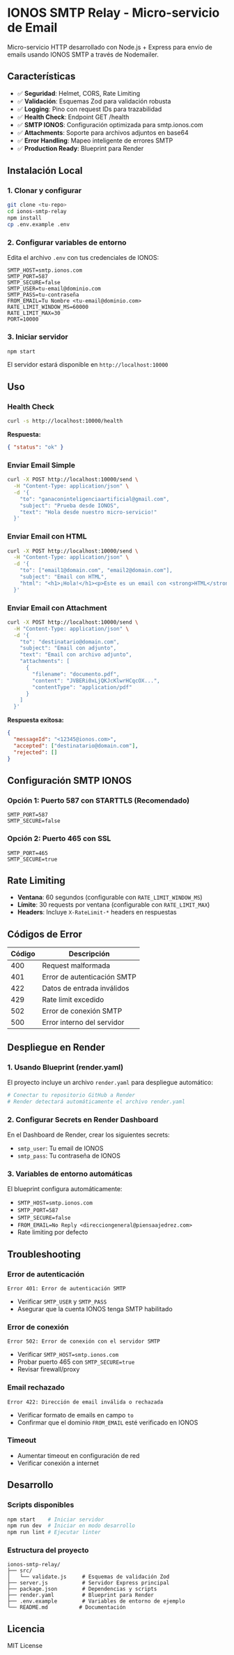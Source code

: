 # IONOS SMTP Relay - Micro-servicio de Email

Micro-servicio HTTP desarrollado con Node.js + Express para envío de emails usando IONOS SMTP a través de Nodemailer.

## Características

- ✅ **Seguridad**: Helmet, CORS, Rate Limiting
- ✅ **Validación**: Esquemas Zod para validación robusta
- ✅ **Logging**: Pino con request IDs para trazabilidad
- ✅ **Health Check**: Endpoint GET /health
- ✅ **SMTP IONOS**: Configuración optimizada para smtp.ionos.com
- ✅ **Attachments**: Soporte para archivos adjuntos en base64
- ✅ **Error Handling**: Mapeo inteligente de errores SMTP
- ✅ **Production Ready**: Blueprint para Render

## Instalación Local

### 1. Clonar y configurar

```bash
git clone <tu-repo>
cd ionos-smtp-relay
npm install
cp .env.example .env
```

### 2. Configurar variables de entorno

Edita el archivo `.env` con tus credenciales de IONOS:

```env
SMTP_HOST=smtp.ionos.com
SMTP_PORT=587
SMTP_SECURE=false
SMTP_USER=tu-email@dominio.com
SMTP_PASS=tu-contraseña
FROM_EMAIL=Tu Nombre <tu-email@dominio.com>
RATE_LIMIT_WINDOW_MS=60000
RATE_LIMIT_MAX=30
PORT=10000
```

### 3. Iniciar servidor

```bash
npm start
```

El servidor estará disponible en `http://localhost:10000`

## Uso

### Health Check

```bash
curl -s http://localhost:10000/health
```

**Respuesta:**

```json
{ "status": "ok" }
```

### Enviar Email Simple

```bash
curl -X POST http://localhost:10000/send \
  -H "Content-Type: application/json" \
  -d '{
    "to": "ganaconinteligenciaartificial@gmail.com",
    "subject": "Prueba desde IONOS",
    "text": "Hola desde nuestro micro-servicio!"
  }'
```

### Enviar Email con HTML

```bash
curl -X POST http://localhost:10000/send \
  -H "Content-Type: application/json" \
  -d '{
    "to": ["email1@domain.com", "email2@domain.com"],
    "subject": "Email con HTML",
    "html": "<h1>¡Hola!</h1><p>Este es un email con <strong>HTML</strong></p>"
  }'
```

### Enviar Email con Attachment

```bash
curl -X POST http://localhost:10000/send \
  -H "Content-Type: application/json" \
  -d '{
    "to": "destinatario@domain.com",
    "subject": "Email con adjunto",
    "text": "Email con archivo adjunto",
    "attachments": [
      {
        "filename": "documento.pdf",
        "content": "JVBERi0xLjQKJcKlwrHCqcOX...",
        "contentType": "application/pdf"
      }
    ]
  }'
```

**Respuesta exitosa:**

```json
{
  "messageId": "<12345@ionos.com>",
  "accepted": ["destinatario@domain.com"],
  "rejected": []
}
```

## Configuración SMTP IONOS

### Opción 1: Puerto 587 con STARTTLS (Recomendado)

```env
SMTP_PORT=587
SMTP_SECURE=false
```

### Opción 2: Puerto 465 con SSL

```env
SMTP_PORT=465
SMTP_SECURE=true
```

## Rate Limiting

- **Ventana**: 60 segundos (configurable con `RATE_LIMIT_WINDOW_MS`)
- **Límite**: 30 requests por ventana (configurable con `RATE_LIMIT_MAX`)
- **Headers**: Incluye `X-RateLimit-*` headers en respuestas

## Códigos de Error

| Código | Descripción                 |
| ------ | --------------------------- |
| 400    | Request malformada          |
| 401    | Error de autenticación SMTP |
| 422    | Datos de entrada inválidos  |
| 429    | Rate limit excedido         |
| 502    | Error de conexión SMTP      |
| 500    | Error interno del servidor  |

## Despliegue en Render

### 1. Usando Blueprint (render.yaml)

El proyecto incluye un archivo `render.yaml` para despliegue automático:

```bash
# Conectar tu repositorio GitHub a Render
# Render detectará automáticamente el archivo render.yaml
```

### 2. Configurar Secrets en Render Dashboard

En el Dashboard de Render, crear los siguientes secrets:

- `smtp_user`: Tu email de IONOS
- `smtp_pass`: Tu contraseña de IONOS

### 3. Variables de entorno automáticas

El blueprint configura automáticamente:

- `SMTP_HOST=smtp.ionos.com`
- `SMTP_PORT=587`
- `SMTP_SECURE=false`
- `FROM_EMAIL=No Reply <direcciongeneral@piensaajedrez.com>`
- Rate limiting por defecto

## Troubleshooting

### Error de autenticación

```
Error 401: Error de autenticación SMTP
```

- Verificar `SMTP_USER` y `SMTP_PASS`
- Asegurar que la cuenta IONOS tenga SMTP habilitado

### Error de conexión

```
Error 502: Error de conexión con el servidor SMTP
```

- Verificar `SMTP_HOST=smtp.ionos.com`
- Probar puerto 465 con `SMTP_SECURE=true`
- Revisar firewall/proxy

### Email rechazado

```
Error 422: Dirección de email inválida o rechazada
```

- Verificar formato de emails en campo `to`
- Confirmar que el dominio `FROM_EMAIL` esté verificado en IONOS

### Timeout

- Aumentar timeout en configuración de red
- Verificar conexión a internet

## Desarrollo

### Scripts disponibles

```bash
npm start    # Iniciar servidor
npm run dev  # Iniciar en modo desarrollo
npm run lint # Ejecutar linter
```

### Estructura del proyecto

```
ionos-smtp-relay/
├── src/
│   └── validate.js     # Esquemas de validación Zod
├── server.js           # Servidor Express principal
├── package.json        # Dependencias y scripts
├── render.yaml         # Blueprint para Render
├── .env.example        # Variables de entorno de ejemplo
└── README.md          # Documentación
```

## Licencia

MIT License
